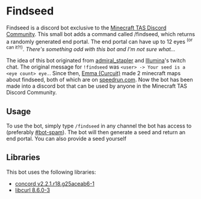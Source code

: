 # Findseed
Findseed is a discord bot exclusive to the [Minecraft TAS Discord Community](https://discord.gg/jGhNxpd). This small bot adds a command called /findseed, which returns a randomly generated end portal. The end portal can have up to 12 eyes <sup>(or can it?!)</sup>. *There's something odd with this bot and I'm not sure what...*

The idea of this bot originated from [admiral_stapler](https://www.twitch.tv/admiral_stapler) and [Illumina](https://www.twitch.tv/illumina1337)'s twitch chat. The original message for `!findseed` was `<user> -> Your seed is a <eye count> eye.`. Since then, [Emma (Curcuit)](https://www.youtube.com/@Curcuit) made 2 minecraft maps about findseed, both of which are on [speedrun.com](https://www.speedrun.com/findseed). Now the bot has been made into a discord bot that can be used by anyone in the Minecraft TAS Discord Community.

## Usage
To use the bot, simply type `/findseed` in any channel the bot has access to (preferably [#bot-spam](https://discord.com/channels/373166430478401555/889595617305837649)). The bot will then generate a seed and return an end portal. You can also provide a seed yourself

## Libraries
This bot uses the following libraries:
- [concord v2.2.1.r18.g25aceab6-1](https://github.com/Cogmasters/concord/commit/25aceab6c73da646f94b8c9de25e4d8013938e8e)
- [libcurl 8.6.0-3](https://github.com/curl/curl/tree/curl-8_6_0)
